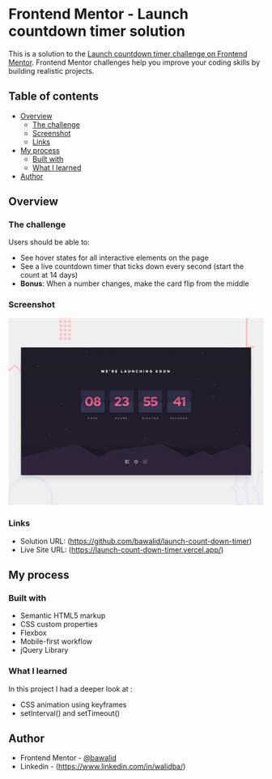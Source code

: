 # Frontend Mentor - Launch countdown timer solution

This is a solution to the [Launch countdown timer challenge on Frontend Mentor](https://www.frontendmentor.io/challenges/launch-countdown-timer-N0XkGfyz-). Frontend Mentor challenges help you improve your coding skills by building realistic projects.

## Table of contents

- [Overview](#overview)
  - [The challenge](#the-challenge)
  - [Screenshot](#screenshot)
  - [Links](#links)
- [My process](#my-process)
  - [Built with](#built-with)
  - [What I learned](#what-i-learned)
- [Author](#author)

## Overview

### The challenge

Users should be able to:

- See hover states for all interactive elements on the page
- See a live countdown timer that ticks down every second (start the count at 14 days)
- **Bonus**: When a number changes, make the card flip from the middle

### Screenshot

![Design preview for the Launch countdown timer coding challenge](./design/desktop-preview.jpg)

### Links

- Solution URL: (https://github.com/bawalid/launch-count-down-timer)
- Live Site URL: (https://launch-count-down-timer.vercel.app/)

## My process

### Built with

- Semantic HTML5 markup
- CSS custom properties
- Flexbox
- Mobile-first workflow
- jQuery Library

### What I learned

In this project I had a deeper look at :

- CSS animation using keyframes
- setInterval() and setTimeout()

## Author

- Frontend Mentor - [@bawalid](https://www.frontendmentor.io/profile/bawalid)
- Linkedin - (https://www.linkedin.com/in/walidba/)
